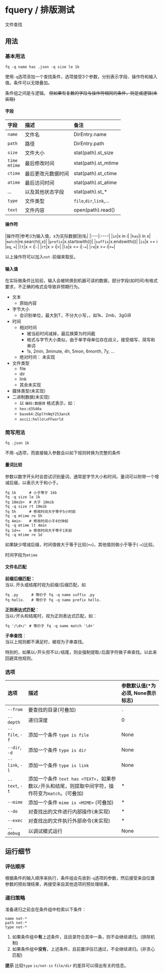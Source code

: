# fquery / 排版测试
文件查找

## 用法
### 基本用法
```shell
fq -q name has .json -q size le 1k
```
使用`-q`选项添加一个查找条件，选项接受3个参数，分别表示字段、操作符和输入值。条件可以无限叠加。

条件组之间是与逻辑。 ~~但如果有复数的字段与操作符相同的条件，则是或逻辑(未实现)~~

#### 字段
|字段|描述|备注|
|:---|:----|:---|
|`name`|文件名|DirEntry.name|
|`path`|路径|DirEntry.path|
|`size`|文件大小|stat(path).st_size|
|`time`<br>`mtime`|最后修改时间|stat(path).st_mtime|
|`ctime`|最后更改元数据时间|stat(path).st_ctime|
|`atime`|最后访问时间|stat(path).st_atime|
|...|以及其他状态字段|stat(path).st_*|
|`type`|文件类型|`file`,`dir`,`link`,...
|`text`|文件内容|open(path).read()|

#### 操作符
|操作符|参考(i为输入值，x为实际数据|别名|
|:---|:----|
|`in`|x in i|
|`has`|i in x|
|`match`|re.search(i,x)|
|`prefix`|x.startswith(i)|
|`suffix`|x.endswith(i)|
|`is`|x == i |`eq`, `=`|
|`lt`|x < i|`-`|
|`rt`|x > i|`+`|
|`le`|x <= i|`-=`|
|`re`|x >= i|`+=`|

以上操作符可以加入`not-`前缀来取反。

#### 输入值
在实际做条件比较前，输入会被转换到机器可读的数据，部分字段(如时间)有格式要求，不正确的格式会导致非预期行为。

- 文本
  - 原始内容
- 字节大小
  - 会识别单位，最大到T，不分大小写，，如1k、2mb、3gGiB
- 时间
  - 相对时间
    - 被当前时间减掉，最后换算为时间截
    - 格式与字节大小类似，由于单字母单位存在歧义，接受缩写、简写和单词
    - 1s, 2min, 3minute, 4h, 5mon, 6month, 7y, ...
  - 绝对时间： 未实现
- 文件类型
  - file
  - dir
  - link
  - 其余未实现
- 媒体类型(未实现)
- 二进制数据(未实现)
  - 以 `编码:数据体` 格式表示，如：
  - `hex:d3540a`
  - `base64:ZGplYnNqY253ancK`
  - `ascii:hello\xFFworld`

### 简写用法
```
fq .json 1k
```

不用`-q`选项，而直接输入参数会以如下规则转换为完整的条件

#### 量词比较
参数以数字开头时会尝试识别量词，通常是字节大小和时间。量词可以附带一个增减后缀，以表示大于和小于。

```shell
fq 1k      # 小于等于 1kb
fq -q size le 1k
fq 10mib+  # 大于 10mib
fq -q size rt 10mib
fq 5h      # 修改时间大于等于5小时前
fq -q mtime re 5h
fq 4min-   # 修改时间小于4分钟前
fq -q mtime lt 4min
fq 1d+=    m 修改时间大于等于1天前
fq -q mtime re 1d
```

如果缺少增减后缀，时间值做大于等于比较(`+=`)，其他值则做小于等于(`-=`)比较。

时间字段为`mtime`

#### 文件名匹配
**前缀后缀匹配：**\
当以`.`开头或结尾时视为前缀/后缀匹配，如
```shell
fq .py      # 等价于 fq -q name suffix .py 
fq hello.   # 等价于 fq -q name prefix hello.
```

**正则表达式匹配**：\
当以`/`开头和结尾时，视为正则表达式匹配，如：
```shell
fq '/\d+/' # 等价于 fq -q name match '\d+'
```

**子串查找**：\
当以上规则都不满足时，被视为子串查找。

特别的，如果以`/`开头但不以`/`结尾，则会强制提取`/`后面字符做子串查找。以此来回避其他规则。



### 选项

|选项|描述|参数默认值(*为必须, None表示标志)
|:---|:----|:---|
|`--from`|要查找的目录(可叠加)|`.`|
|`--depth`|递归深度|0|
|`--file`, `-f`|添加一个条件 `type is file`|None|
|`--dir`, `-d`|添加一个条件 `type is dir`|None|
|`--link`, `-l`|添加一个条件 `type is link`|None|
|`--text`, `-t`|添加一个条件 `text has <TEXT>`，如果参数以`/`开头和结尾，则提取中间字符，操作符变为`match`。(可叠加)|*|
|`--mime`|添加一个条件 `mime is <MIME>` (可叠加)|*|
|`--do`|对查找出的文件进行内部操作(未实现)|*|
|`--exec`|对查找出的文件执行外部命令(未实现)|*|
|`--debug`|以调试模式运行|None|

## 运行细节

### 评估顺序
根据条件的输入顺序来执行，条件组会先收到`-q`选项的参数，然后接受来自位置参数的预处理结果，再接受来自其他选项的预处理结果。

### 递归策略
准备递归之前会在条件组中检索以下条件：
```
name not-*
path not-*
type not-*
```

1. 如果条件组中**有**上述条件，且目录符合其中一条，则不会继续递归。(排除机制)
2. 如果条件组中**没有**，上述条件，且前置评估已通过，不会继续递归。(非贪心匹配)

**提示**
比较`type` `is/not-is` `file/dir` 的差异可以得出有关的信息。
